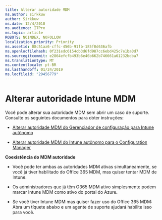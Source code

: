 ```yaml
---
title: Alterar autoridade MDM
ms.author: sirkkuw
author: Sirkkuw
ms.date: 12/4/2018
ms.audience: ITPro
ms.topic: article
ROBOTS: NOINDEX, NOFOLLOW
localization_priority: Priority
ms.assetid: 08c51aa6-cffc-456b-91fb-185f0d636afb
ms.openlocfilehash: 0f231edc6154cb3d6fd987cc6ebd425c7e1ba0d7
ms.sourcegitcommit: e2864efcfb493b6e46b662b746661a61232bdba7
ms.translationtype: MT
ms.contentlocale: pt-BR
ms.lasthandoff: 01/24/2019
ms.locfileid: "29456779"
---
```

# <a name="change-intune-mdm-authority"></a>Alterar autoridade Intune MDM

Você pode alterar sua autoridade MDM sem abrir um caso de suporte. Consulte os seguintes documentos para obter instruções:
  
- [Alterar autoridade MDM do Gerenciador de configuração para Intune autônomo](https://docs.microsoft.com/sccm/mdm/deploy-use/migrate-change-mdm-authority)
    
- [Alterar autoridade MDM do Intune autônomo para o Configuration Manager](https://docs.microsoft.com/sccm/mdm/deploy-use/change-mdm-authority)
    
 **Coexistência do MDM autoridade**
  
- Você pode ter ambas as autoridades MDM ativas simultaneamente, se você já tiver habilitado do Office 365 MDM, mas quiser tentar MDM de Intune.
    
- Os administradores que já têm O365 MDM ativo simplesmente podem marcar Intune MDM como ativo do portal do Azure.
    
- Se você tiver Intune MDM mas quiser fazer uso do Office 365 MDM: Abra um tíquete abaixo e um agente de suporte ajudará habilite isso para você.
    

